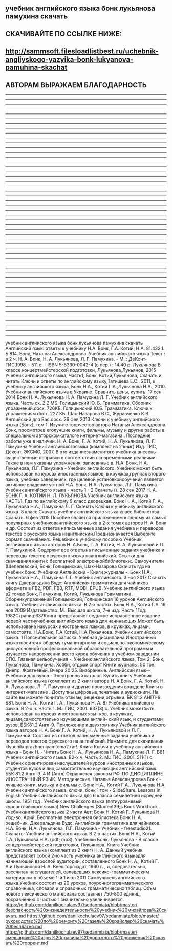 учебник английского языка бонк лукьянова памухина скачать
--------------------------------------------------
СКАЧИВАЙТЕ ПО ССЫЛКЕ НИЖЕ:
--------------------------------------------------
http://sammsoft.filesloadlistbest.ru/uchebnik-angliyskogo-yazyika-bonk-lukyanova-pamuhina-skachat
--------------------------------------------------
АВТОРАМ ВЫРАЖАЕМ БЛАГОДАРНОСТЬ
--------------------------------------------------
--------------------------------------------------
--------------------------------------------------
--------------------------------------------------
--------------------------------------------------
--------------------------------------------------
--------------------------------------------------
--------------------------------------------------
--------------------------------------------------
--------------------------------------------------
--------------------------------------------------
--------------------------------------------------
--------------------------------------------------
--------------------------------------------------
--------------------------------------------------
--------------------------------------------------
--------------------------------------------------
--------------------------------------------------
--------------------------------------------------
--------------------------------------------------
--------------------------------------------------
--------------------------------------------------
--------------------------------------------------
--------------------------------------------------
--------------------------------------------------
--------------------------------------------------
--------------------------------------------------
--------------------------------------------------
--------------------------------------------------
--------------------------------------------------
--------------------------------------------------
--------------------------------------------------
--------------------------------------------------
--------------------------------------------------
--------------------------------------------------
--------------------------------------------------
--------------------------------------------------
--------------------------------------------------
--------------------------------------------------
--------------------------------------------------
--------------------------------------------------
--------------------------------------------------
--------------------------------------------------
--------------------------------------------------
--------------------------------------------------
--------------------------------------------------
--------------------------------------------------
--------------------------------------------------
--------------------------------------------------
--------------------------------------------------
--------------------------------------------------
--------------------------------------------------
учебник английского языка бонк лукьянова памухина скачать Английский язык: ответы к учебнику Н.А. Бонк, Г.А. Котий, Н.А. 81.432.1. Б 814. Бонк, Наталья Александровна. Учебник английского языка Текст : в 2 ч.  Н. А. Бонк, Н. А. Лукьянова, Л. Г. Памухина. - М. : ДеКонт-ГИС,1998. - 511 с. - ISBN 5-8330-0042-4 (в пер.) : 14.40 р. Лукьянова   В классе концертмейстерской подготовки, Лукьянова,Лукьянов, 2015  Учебник английского языка, Часть1, Бонк, Котий,Лукьянова,  Скачать и читать Ключи и ответы по английскому языку,Татищева Е.С., 2011, к учебнику английского языка, Бонк Н.А., Котий Г.А.,Лукьянова Н.А., 2010. Учебники английского языка в Украине. Сравнить цены, купить. 17 сен 2014  Бонк Н. А. Лукьянова Н. А. Памухина Л. Г. Учебник английского языка. Часть cx. 2.2 МБ. Голицынский Ю. Б. Грамматика. Сборник упражнений.docx. 726КБ. Голицынский Ю.Б. Грамматика. Ключи к упражнениям.docx. 227 КБ. Шах-Назарова B.C., Журавченко К.В. Английский для Вас.docx. 26 фев 2013  Ключи к учебнику английского языка (Бонк), том 1. Изучите творчество автора Наталья Александровна Бонк, просмотрев еголучшие книги, фильмы, музыку и другие работы в специальном авторскомкаталоге интернет-магазина . Последние работы уже в наличии. Н. А. Бонк, Г. А. Котий, Н. А. Лукьянова, Л. Г. Памухина Учебник английскогоязыка (комплект из 2 книг) Изд. ГИС, Деконт, ЭКСМО, 2007. В это изданиезнаменитого учебника внесены существенные поправки в соответствии ссовременными реалиями. Также в нем указаны упражнения, записанные в. Н.А. Бонк, Н.А. Лукьянова, Л.Г. Памухина - Учебник английского. Учебник может быть использован на курсах иностранных языков, в кружках,группах второго языка, учебных заведениях, где целевой установкойобучения является активное владение устной  Н.А. Бонк, Н.А. Лукьянова, Л.Г. Памухина - Учебник английского языка - часть 1 - 2  Скачать (). 28 сен 2017  Н. А. БОНК Г. А. КОТИЙ Н. Л. ЛУКЬЯНОВА Учебник английского языка ЧАСТЬ1. Гдз по английскому 9 класс дворецкая. Бонк Н. А., Котий Г. А., Лукьянова Н.А., Памухина Л. Г. Скачать Ключи к учебнику английского языка. 8 класс.Скачать учебник английского языка класс биболетова. Скачать. 6 фев 2015  Пособие является приложением к одному из самых популярных учебникованглийского языка в 2-х томах авторов Н. А. Бонк и др. Состоит из ответов написьменные задания учебника и переводов текстов с русского языка наанглийский.Предназначается  Выберите формат скачивания:. Решебник к учебному пособию Учебник английского языка авторов Н. А.Бонк, Г. А. Котий, Н. А. Лукьяновой и Л. Г. Памухиной. Содержит все ответына письменные задания учебника и переводы текстов с русского языка наанглийский. Ссылки для скачивания книги с бесплатной электроннойбиблиотеки:. Самоучители (Шепелевский, Бонк, Голицынский, Шах-Назарова
Скачать гдз на учебник бонк. Учебники Английский - Книги  журналы -. Бонк Н.А., Лукьянова Н.А., Памухина Л.Г. Учебник английского. 3 ноя 2017  Скачать книгу Джеральдина Вудс: Английская грамматика для чайников вформате в FB2, PDF, FB3, RTF, MOBI, EPUB.  Учебник английского языка в2 томах Бонк, Памухина, Котий, Лукьянова Грамматика. Сборникупражнений Голицынский, Голицинская 16 уроков Английского языка. Учебник английского языка. В 2-х частях. Бонк Н.А., Котий Г.А. 16 ноя 2009  Издательство: М.: Высшая школа, 7-е изд. Часть 1Год: 1982Страниц:637Книга представляет седьмое исправленное издание первой частиучебника английского языка для начинающих.Может быть использована накурсах иностранных языков, в кружках, лицами, самостояте. Н.А.Бонк, Г.А.Котий, Н.А.Лукьянова. Учебник английского языка. 1 Пояснительная записка. Учебная дисциплина Иностранный языкотносится к общему гуманитарному и социально-экономическому циклуосновной профессиональной образовательной программы и изучается напротяжении всего курса обучения в учебном заведении СПО. Главная цельобучения -. Учебник английского языка, Том 2; Бонк, Лукьянова, Памухина. Хобби, отдыхи спорт  Книги  журналы. 50 грн. Днепр, Жовтневый. Вчера 20:25. Визбранные. Английский язык--Учебники для вузов - Электронный каталог. Купить книгу Учебник английского языка (комплект из 2 книг) автора Н. А.Бонк, Г. А. Котий, Н. А. Лукьянова, Л. Г. Памухина и другие произведения вразделе Книги в интернет-магазине . Доступны цифровые,печатные и аудиокниги. На сайте вы можете почитать отзывы, рецензии,отрывки. БК 81.2 АНГЛ-9. Б81. Бонк Н. А., Котий Г. А., Лукьянова Н. А. 8) Учебниканглийского языка. В 2-х ч. Часть 1. М.: ГИС, 2001. 637(3) с. Учебник можетбыть использован на курсах иностранных язы- ков, в кружках, лицами,самостоятельно изучающими англий- ский язык, и студентами вузов. ББК81.2 Англ-9. Приложение к двухтомнику Учебник английского языка авторов Н. А. Бонк,Г. А. Котий, Н. А. Лукьяновой и Л. Г. Памухиной. Состоит из ответов написьменные задания учебника и переводов текстов с русского на английский. Нажмите для скачивания klyuchikuprazhneniyamtoma2.rar!. Книга Ключи к учебнику английского языка - Бонк Н. - Читать
Бонк Н. А., Лукьянова Н. А., Памухина Л. Г. Б81 Учебник английского языка. В2-х ч. Часть 2. М.: ГИС, 2001. 511(1) с. Учебник ориентирован наслушателей курсов иностранных языков, студентов вузов и лиц,самостоятельно изучающих английский язык. ББК 81.2 Англ-9. 4 И (Англ).Охраняется законом РФ. ПО ДИСЦИПЛИНЕ ИНОСТРАННЫЙ ЯЗЫК. Методические. Наталья Александровна Бонк - лучшие книги, музыка и фильмы с. Бонк Н.А., Котий Г.А., Лукьянова Н.А. Учебник английского языка. ключи. бонк 1 том - SlideShare. Lessons in English Учебник английского языка для 6 класса семилетней исредней школы. 1951 год . Учебник английского языка (пятиуровневый курсанглийского языка) New Challenges (Student39;s Book  Workbook . Учебниканглийского языка 2 части Авт: Бонк Н. Котий Г. Лукьянова Н. Изд-во: Арий. Бесплатная электронная библиотека  Бонк Н. А. решебник. Джеральдина Вудс: Английская грамматика для чайников. Н.А. Бонк, Н.А. Лукьянова, Л.Г. Памухина - Учебник  - freestudio21. Скачать: Учебник английского языка. В 2-х частях. Бонк Н.А., Котий Г.А.,Лукьянова Н.А. (pdf; mp3). Учебники Бонк. Лукьянова - В классе концертмейстерской подготовки, Лукьянова. Книга Учебник английского языка (комплект из 2 книг) Н. А. Данный учебник представляет собой 2-ю часть учебника английского языкадля начинающей взрослой аудитории, составленного Бонк Н. А., Котий Г. А.и Лукьяновой Н. А. Внешторгиздат, 1960 г. , и, следовательно, рассчитан наслушателей, овладевших лексико-грамматическим материалом в объеме 1-й
1 июл 2011  Самоучитель английского языка.Учебник состоит из 20 уроков, поурочногограмматического справочника, словаря и справочных грамматических таблиц. Объм нового лексического материала составляет 750-800 единиц, посравнению с частью 1 значительно увеличивается.
https://github.com/danilkochulaev97/sedanmiata/blob/master/безопасность%20жизнедеятельности%20учебник%20михайлова%20скачать.md
https://github.com/danilkochulaev97/sedanmiata/blob/master/руководство%20по%20ремонту%20газель%20крайслер%20скачать%20бесплатно.md
https://github.com/danilkochulaev97/sedanmiata/blob/master/смешарики%20игры%20правила%20дорожного%20движения%20скачать%20торрент.md